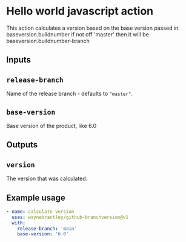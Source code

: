 # Hello world javascript action

This action calculates a version based on the base version passed in.  
baseversion.buildnumber
if not off 'master' then it will be baseversion.buildnumber-branch

## Inputs

## `release-branch`

Name of the release branch - defaults to `"master"`.
## `base-version`

Base version of the product, like 6.0

## Outputs

## `version`

The version that was calculated.

## Example usage

```yaml
- name: calculate version
  uses: waynebrantley/github-branchversion@v1
  with:
    release-branch: 'main'
    base-version: '6.0'
```
